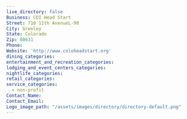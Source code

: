 ```yaml
---
live_directory: false
Business: CDI Head Start
Street: 710 11th AvenueL-90
City: Greeley
State: Colorado
Zip: 80631
Phone:
Website: 'http://www.coloheadstart.org'
dining_categories:
entertainment_and_recreation_categories:
lodging_and_event_centers_categories:
nightlife_categories:
retail_categories:
service_categories:
  - non-profit
Contact_Name:
Contact_Email:
Logo_image_path: "/assets/images/directory/directory-default.png"
---
```



